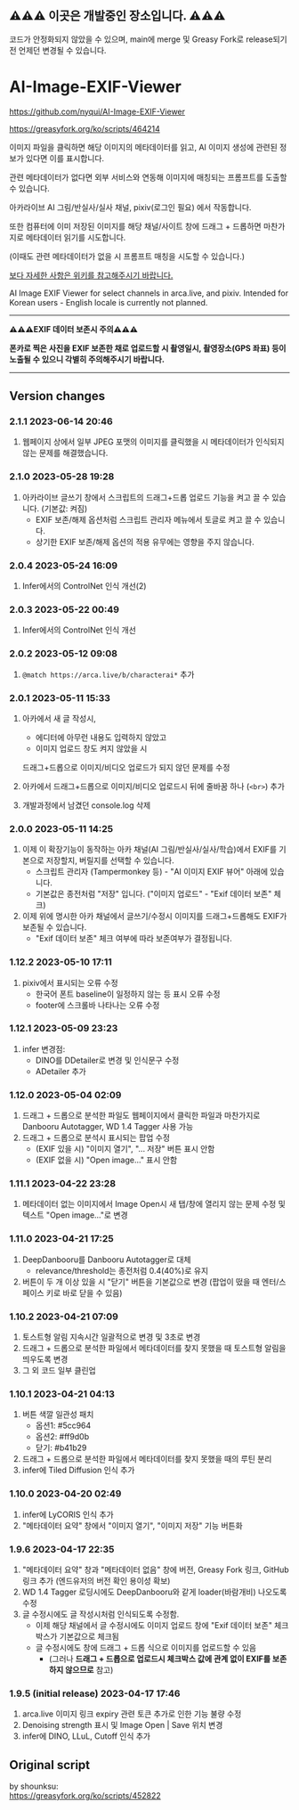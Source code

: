 ## ⚠️⚠️⚠️ 이곳은 개발중인 장소입니다. ⚠️⚠️⚠️
 코드가 안정화되지 않았을 수 있으며, main에 merge 및 Greasy Fork로 release되기 전 언제던 변경될 수 있습니다.

# AI-Image-EXIF-Viewer
https://github.com/nyqui/AI-Image-EXIF-Viewer

https://greasyfork.org/ko/scripts/464214

이미지 파일을 클릭하면 해당 이미지의 메타데이터를 읽고, AI 이미지 생성에 관련된 정보가 있다면 이를 표시합니다.

관련 메타데이터가 없다면 외부 서비스와 연동해 이미지에 매칭되는 프롬프트를 도출할 수 있습니다.

아카라이브 AI 그림/반실사/실사 채널, pixiv(로그인 필요) 에서 작동합니다.

또한 컴퓨터에 이미 저장된 이미지를 해당 채널/사이트 창에 드래그 + 드롭하면 마찬가지로 메타데이터 읽기를 시도합니다.

(이때도 관련 메타데이터가 없을 시 프롬프트 매칭을 시도할 수 있습니다.)

[보다 자세한 사항은 위키를 참고해주시기 바랍니다.](https://github.com/nyqui/AI-Image-EXIF-Viewer/wiki)

AI Image EXIF Viewer for select channels in arca.live, and pixiv.
Intended for Korean users - English locale is currently not planned.

---

**⚠️⚠️⚠️EXIF 데이터 보존시 주의⚠️⚠️⚠️**

**폰카로 찍은 사진을 EXIF 보존한 채로 업로드할 시 촬영일시, 촬영장소(GPS 좌표) 등이 노출될 수 있으니 각별히 주의해주시기 바랍니다.**

---

## Version changes
### 2.1.1 2023-06-14 20:46

 1. 웹페이지 상에서 일부 JPEG 포맷의 이미지를 클릭했을 시 메타데이터가 인식되지 않는 문제를 해결했습니다.

### 2.1.0 2023-05-28 19:28

 1. 아카라이브 글쓰기 창에서 스크립트의 드래그+드롭 업로드 기능을 켜고 끌 수 있습니다. (기본값: 켜짐)
     - EXIF 보존/해제 옵션처럼 스크립트 관리자 메뉴에서 토글로 켜고 끌 수 있습니다.
     - 상기한 EXIF 보존/해제 옵션의 적용 유무에는 영향을 주지 않습니다.

### 2.0.4 2023-05-24 16:09

 1. Infer에서의 ControlNet 인식 개선(2)

### 2.0.3 2023-05-22 00:49

 1. Infer에서의 ControlNet 인식 개선

### 2.0.2 2023-05-12 09:08

 1. `@match https://arca.live/b/characterai*` 추가

### 2.0.1 2023-05-11 15:33

 1. 아카에서 새 글 작성시, 
     - 에디터에 아무런 내용도 입력하지 않았고
     - 이미지 업로드 창도 켜지 않았을 시

    드래그+드롭으로 이미지/비디오 업로드가 되지 않던 문제를 수정
 1. 아카에서 드래그+드롭으로 이미지/비디오 업로드시 뒤에 줄바꿈 하나 (`<br>`) 추가
 1. 개발과정에서 남겼던 console.log 삭제

### 2.0.0 2023-05-11 14:25

 1. 이제 이 확장기능이 동작하는 아카 채널(AI 그림/반실사/실사/학습)에서 EXIF를 기본으로 저장할지, 버릴지를 선택할 수 있습니다.
     - 스크립트 관리자 (Tampermonkey 등) - "AI 이미지 EXIF 뷰어" 아래에 있습니다.
     - 기본값은 종전처럼 "저장" 입니다. ("이미지 업로드" - "Exif 데이터 보존" 체크)
 1. 이제 위에 명시한 아카 채널에서 글쓰기/수정시 이미지를 드래그+드롭해도 EXIF가 보존될 수 있습니다.
     - "Exif 데이터 보존" 체크 여부에 따라 보존여부가 결정됩니다.

### 1.12.2 2023-05-10 17:11

 1. pixiv에서 표시되는 오류 수정
     - 한국어 폰트 baseline이 일정하지 않는 등 표시 오류 수정
     - footer에 스크롤바 나타나는 오류 수정

### 1.12.1 2023-05-09 23:23

 1. infer 변경점:
     - DINO를 DDetailer로 변경 및 인식문구 수정
     - ADetailer 추가

### 1.12.0 2023-05-04 02:09

 1. 드래그 + 드롭으로 분석한 파일도 웹페이지에서 클릭한 파일과 마찬가지로 Danbooru Autotagger, WD 1.4 Tagger 사용 가능
 1. 드래그 + 드롭으로 분석시 표시되는 팝업 수정
     - (EXIF 있을 시) "이미지 열기", "... 저장" 버튼 표시 안함
     - (EXIF 없을 시) "Open image..." 표시 안함

### 1.11.1 2023-04-22 23:28

 1. 메타데이터 없는 이미지에서 Image Open시 새 탭/창에 열리지 않는 문제 수정 및 텍스트 "Open image..."로 변경

### 1.11.0 2023-04-21 17:25

 1. DeepDanbooru를 Danbooru Autotagger로 대체
     - relevance/threshold는 종전처럼 0.4(40%)로 유지
 1. 버튼이 두 개 이상 있을 시 "닫기" 버튼을 기본값으로 변경 (팝업이 떴을 때 엔터/스페이스 키로 바로 닫을 수 있음)

### 1.10.2 2023-04-21 07:09

 1. 토스트형 알림 지속시간 일괄적으로 변경 및 3초로 변경
 1. 드래그 + 드롭으로 분석한 파일에서 메타데이터를 찾지 못했을 때 토스트형 알림을 띄우도록 변경
 1. 그 외 코드 일부 클린업

### 1.10.1 2023-04-21 04:13

 1. 버튼 색깔 일관성 패치
     - 옵션1: #5cc964
     - 옵션2: #ff9d0b
     - 닫기: #b41b29
 1. 드래그 + 드롭으로 분석한 파일에서 메타데이터를 찾지 못했을 때의 루틴 분리
 1. infer에 Tiled Diffusion 인식 추가

### 1.10.0 2023-04-20 02:49
 
 1. infer에 LyCORIS 인식 추가
 1. "메타데이터 요약" 창에서 "이미지 열기", "이미지 저장" 기능 버튼화

### 1.9.6 2023-04-17 22:35

 1. "메타데이터 요약" 창과 "메타데이터 없음" 창에 버전, Greasy Fork 링크, GitHub 링크 추가 (엔드유저의 버전 확인 용이성 확보) 
 1. WD 1.4 Tagger 로딩시에도 DeepDanbooru와 같게 loader(바람개비) 나오도록 수정
 1. 글 수정시에도 글 작성시처럼 인식되도록 수정함.
    - 이제 해당 채널에서 글 수정시에도 이미지 업로드 창에 "Exif 데이터 보존" 체크박스가 기본값으로 체크됨
    - 글 수정시에도 창에 드래그 + 드롭 식으로 이미지를 업로드할 수 있음
        - (그러나 **드래그 + 드롭으로 업로드시 체크박스 값에 관계 없이 EXIF를 보존하지 않으므로** 참고)

### 1.9.5 (initial release) 2023-04-17 17:46

 1. arca.live 이미지 링크 expiry 관련 토큰 추가로 인한 기능 불량 수정
 1. Denoising strength 표시 및 Image Open | Save 위치 변경
 1. infer에 DINO, LLuL, Cutoff 인식 추가
 
 
 
## Original script 
by shounksu:  
 https://greasyfork.org/ko/scripts/452822
